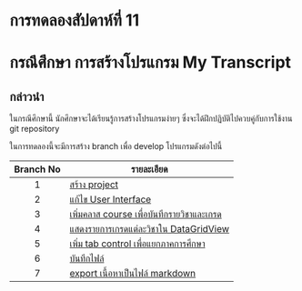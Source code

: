 # การทดลองสัปดาห์ที่ 11  #
# กรณึศึกษา การสร้างโปรแกรม My Transcript #

## กล่าวนำ ##

ในกรณีศึกษานี้ นักศึกษาจะได้เรียนรู้การสร้างโปรแกรมง่ายๆ ซึ่งจะได้ฝึกปฏิบัติไปควบคู่กับการใช้งาน git repository

ในการทดลองนี้จะมีการสร้าง branch เพื่อ develop โปรแกรมดังต่อไปนี้

|Branch No|     รายละเอียด                |
|:-------:|-----------------------------|
|    1    | [สร้าง project](./Week_11_CaseStudy_MyTranscript_Branch1.md) |
|    2    | [แก้ไข User Interface](./Week_11_CaseStudy_MyTranscript_Branch2.md) |
|    3    | [เพิ่มคลาส course เพื่อบันทึกรายวิชาและเกรด](./Week_11_CaseStudy_MyTranscript_Branch3.md)|
|    4    | [แสดงรายการเกรดแต่ละวิชาใน DataGridView](./Week_11_CaseStudy_MyTranscript_Branch4.md)|
|    5    | [เพิ่ม tab control เพื่อแยกภาคการศึกษา](./Week_11_CaseStudy_MyTranscript_Branch5.md)|
|    6    | [บันทึกไฟล์](./Week_11_CaseStudy_MyTranscript_Branch6.md)|
|    7    | [export เนื้อหาเป็นไฟล์ markdown](./Week_11_CaseStudy_MyTranscript_Branch6.md)|





